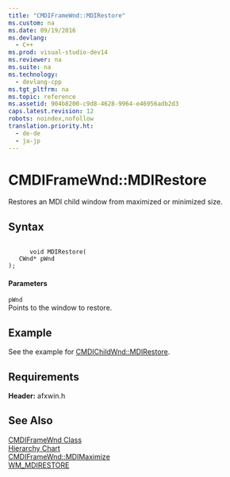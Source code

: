 ```yaml
---
title: "CMDIFrameWnd::MDIRestore"
ms.custom: na
ms.date: 09/19/2016
ms.devlang: 
  - C++
ms.prod: visual-studio-dev14
ms.reviewer: na
ms.suite: na
ms.technology: 
  - devlang-cpp
ms.tgt_pltfrm: na
ms.topic: reference
ms.assetid: 904b8200-c9d8-4628-9964-e46956adb2d3
caps.latest.revision: 12
robots: noindex,nofollow
translation.priority.ht: 
  - de-de
  - ja-jp
---
```

# CMDIFrameWnd::MDIRestore
Restores an MDI child window from maximized or minimized size.  
  
## Syntax  
  
```  
  
      void MDIRestore(  
   CWnd* pWnd   
);  
```  
  
#### Parameters  
 `pWnd`  
 Points to the window to restore.  
  
## Example  
 See the example for [CMDIChildWnd::MDIRestore](../vs140/CMDIChildWnd--MDIRestore.md).  
  
## Requirements  
 **Header:** afxwin.h  
  
## See Also  
 [CMDIFrameWnd Class](../vs140/CMDIFrameWnd-Class.md)   
 [Hierarchy Chart](../vs140/Hierarchy-Chart.md)   
 [CMDIFrameWnd::MDIMaximize](../vs140/CMDIFrameWnd--MDIMaximize.md)   
 [WM_MDIRESTORE](http://msdn.microsoft.com/library/windows/desktop/ms644920)